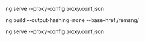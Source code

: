  ng serve --proxy-config proxy.conf.json

 ng build --output-hashing=none --base-href  /remsng/

 ng serve --proxy-config  proxy.conf.json
